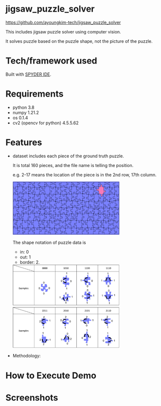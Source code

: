 # jigsaw_puzzle_solver
https://github.com/ayoungkim-tech/jigsaw_puzzle_solver

This includes jigsaw puzzle solver using computer vision. 

It solves puzzle based on the puzzle shape, not the picture of the puzzle.

# Tech/framework used
Built with [SPYDER IDE](https://www.spyder-ide.org/).  

# Requirements
* python 3.8
* numpy 1.21.2
* os 0.1.4
* cv2 (opencv for python) 4.5.5.62

# Features
* dataset includes each piece of the ground truth puzzle.
 
  It is total 160 pieces, and the file name is telling the position.
  
  e.g. 2-17 means the location of the piece is in the 2nd row, 17th column.
  
  <img src="https://github.com/ayoungkim-tech/jigsaw_puzzle_solver/blob/main/dataset/location_example.png" width="350">
  
  The shape notation of puzzle data is 
   * in: 0
   * out: 1
   * border: 2.
  
  <img src="https://github.com/ayoungkim-tech/jigsaw_puzzle_solver/blob/main/dataset/shape_example1.jpg" width="350"> 
  <img src="https://github.com/ayoungkim-tech/jigsaw_puzzle_solver/blob/main/dataset/shape_example2.jpg" width="350">
  
* Methodology: 

# How to Execute Demo

# Screenshots
